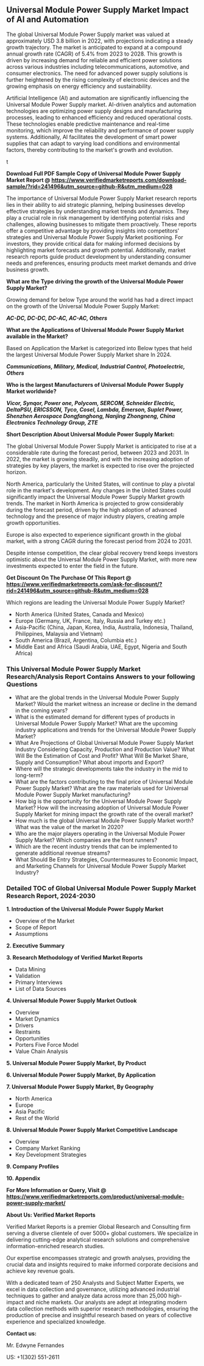 <h2>Universal Module Power Supply Market Impact of AI and Automation</h2><p>The global Universal Module Power Supply market was valued at approximately USD 3.8 billion in 2022, with projections indicating a steady growth trajectory. The market is anticipated to expand at a compound annual growth rate (CAGR) of 5.4% from 2023 to 2028. This growth is driven by increasing demand for reliable and efficient power solutions across various industries including telecommunications, automotive, and consumer electronics. The need for advanced power supply solutions is further heightened by the rising complexity of electronic devices and the growing emphasis on energy efficiency and sustainability.</p><p>Artificial Intelligence (AI) and automation are significantly influencing the Universal Module Power Supply market. AI-driven analytics and automation technologies are optimizing power supply designs and manufacturing processes, leading to enhanced efficiency and reduced operational costs. These technologies enable predictive maintenance and real-time monitoring, which improve the reliability and performance of power supply systems. Additionally, AI facilitates the development of smart power supplies that can adapt to varying load conditions and environmental factors, thereby contributing to the market's growth and evolution.</p>t</p><p id="" class=""><strong>Download Full PDF Sample Copy of Universal Module Power Supply Market Report @ <a href="https://www.verifiedmarketreports.com/download-sample/?rid=241496&utm_source=github-R&utm_medium=028" target="_blank">https://www.verifiedmarketreports.com/download-sample/?rid=241496&utm_source=github-R&utm_medium=028</a></strong></p><p>The importance of&nbsp;Universal Module Power Supply Market research reports lies in their ability to aid strategic planning, helping businesses develop effective strategies by understanding market trends and dynamics. They play a crucial role in risk management by identifying potential risks and challenges, allowing businesses to mitigate them proactively. These reports offer a competitive advantage by providing insights into competitors' strategies and Universal Module Power Supply Market positioning. For investors, they provide critical data for making informed decisions by highlighting market forecasts and growth potential. Additionally, market research reports guide product development by understanding consumer needs and preferences, ensuring products meet market demands and drive business growth.</p><p><strong>What are the&nbsp;Type driving the growth of the Universal Module Power Supply Market?</strong></p><p id="" class="">Growing demand for below Type around the world has had a direct impact on the growth of the Universal Module Power Supply Market:</p><em><strong>AC-DC, DC-DC, DC-AC, AC-AC, Others</strong></em></p><strong>What are the&nbsp;Applications&nbsp;of Universal Module Power Supply Market available in the Market?</strong></p><p id="" class="">Based on Application the Market is categorized into Below types that held the largest Universal Module Power Supply Market share In 2024.</p><em><strong>Communications, Military, Medical, Industrial Control, Photoelectric, Others</strong></em></p><strong>Who is the largest Manufacturers of Universal Module Power Supply Market worldwide?</strong></p><p><em><strong>Vicor, Synqor, Power one, Polycom, SERCOM, Schneider Electric, DeltaPSU, ERICSSON, Tyco, Cosel, Lambda, Emerson, Suplet Power, Shenzhen Aerospace Dongfanghong, Nanjing Zhongneng, China Electronics Technology Group, ZTE</strong></em></p><p id="" class=""><strong>Short Description About Universal Module Power Supply Market:</strong></p><p>The global Universal Module Power Supply Market is anticipated to rise at a considerable rate during the forecast period, between 2023 and 2031. In 2022, the market is growing steadily, and with the increasing adoption of strategies by key players, the market is expected to rise over the projected horizon.</p><p>North America, particularly the United States, will continue to play a pivotal role in the market's development. Any changes in the United States could significantly impact the Universal Module Power Supply Market growth trends. The market in North America is projected to grow considerably during the forecast period, driven by the high adoption of advanced technology and the presence of major industry players, creating ample growth opportunities.</p><p>Europe is also expected to experience significant growth in the global market, with a strong CAGR during the forecast period from 2024 to 2031.</p><p>Despite intense competition, the clear global recovery trend keeps investors optimistic about the Universal Module Power Supply Market, with more new investments expected to enter the field in the future.</p><p id="" class=""><strong>Get Discount On The Purchase Of This Report @ <a href="https://www.verifiedmarketreports.com/ask-for-discount/?rid=241496&utm_source=github-R&utm_medium=028" target="_blank">https://www.verifiedmarketreports.com/ask-for-discount/?rid=241496&utm_source=github-R&utm_medium=028</a></strong></p>Which regions are leading the Universal Module Power Supply Market?</p><ul><li>North America (United States, Canada and Mexico)</li><li>Europe (Germany, UK, France, Italy, Russia and Turkey etc.)</li><li>Asia-Pacific (China, Japan, Korea, India, Australia, Indonesia, Thailand, Philippines, Malaysia and Vietnam)</li><li>South America (Brazil, Argentina, Columbia etc.)</li><li>Middle East and Africa (Saudi Arabia, UAE, Egypt, Nigeria and South Africa)</li></ul><h3 id="" class="">This Universal Module Power Supply Market Research/Analysis Report Contains Answers to your following Questions</h3><ul><li>What are the global trends in the Universal Module Power Supply Market? Would the market witness an increase or decline in the demand in the coming years?</li><li>What is the estimated demand for different types of products in Universal Module Power Supply Market? What are the upcoming industry applications and trends for the Universal Module Power Supply Market?</li><li>What Are Projections of Global Universal Module Power Supply Market Industry Considering Capacity, Production and Production Value? What Will Be the Estimation of Cost and Profit? What Will Be Market Share, Supply and Consumption? What about imports and Export?</li><li>Where will the strategic developments take the industry in the mid to long-term?</li><li>What are the factors contributing to the final price of Universal Module Power Supply Market? What are the raw materials used for Universal Module Power Supply Market manufacturing?</li><li>How big is the opportunity for the Universal Module Power Supply Market? How will the increasing adoption of Universal Module Power Supply Market for mining impact the growth rate of the overall market?</li><li>How much is the global Universal Module Power Supply Market worth? What was the value of the market In 2020?</li><li>Who are the major players operating in the Universal Module Power Supply Market? Which companies are the front runners?</li><li>Which are the recent industry trends that can be implemented to generate additional revenue streams?</li><li>What Should Be Entry Strategies, Countermeasures to Economic Impact, and Marketing Channels for Universal Module Power Supply Market Industry?</li></ul><h3 id="" class="">Detailed TOC of Global Universal Module Power Supply Market Research Report, 2024-2030</h3><p id="" class=""><strong>1. Introduction of the Universal Module Power Supply Market</strong></p><ul><li>Overview of the Market</li><li>Scope of Report</li><li>Assumptions</li></ul><p id="" class=""><strong>2. Executive Summary</strong></p><p id="" class=""><strong>3. Research Methodology of Verified Market Reports</strong></p><ul><li>Data Mining</li><li>Validation</li><li>Primary Interviews</li><li>List of Data Sources</li></ul><p id="" class=""><strong>4. Universal Module Power Supply Market Outlook</strong></p><ul><li>Overview</li><li>Market Dynamics</li><li>Drivers</li><li>Restraints</li><li>Opportunities</li><li>Porters Five Force Model</li><li>Value Chain Analysis</li></ul><p id="" class=""><strong>5. Universal Module Power Supply Market, By Product</strong></p><p id="" class=""><strong>6. Universal Module Power Supply Market, By Application</strong></p><p id="" class=""><strong>7. Universal Module Power Supply Market, By Geography</strong></p><ul><li>North America</li><li>Europe</li><li>Asia Pacific</li><li>Rest of the World</li></ul><p id="" class=""><strong>8. Universal Module Power Supply Market Competitive Landscape</strong></p><ul><li>Overview</li><li>Company Market Ranking</li><li>Key Development Strategies</li></ul><p id="" class=""><strong>9. Company Profiles</strong></p><p id="" class=""><strong>10. Appendix</strong></p><p id="" class=""><strong>For More Information or Query, Visit @ <a href="https://www.verifiedmarketreports.com/product/universal-module-power-supply-market/" target="_blank">https://www.verifiedmarketreports.com/product/universal-module-power-supply-market/</a></strong></p><p id="" class=""><strong>About Us: Verified Market Reports</strong></p><p id="" class="">Verified Market Reports is a premier Global Research and Consulting firm serving a diverse clientele of over 5000+ global customers. We specialize in delivering cutting-edge analytical research solutions and comprehensive information-enriched research studies.</p><p id="" class="">Our expertise encompasses strategic and growth analyses, providing the crucial data and insights required to make informed corporate decisions and achieve key revenue goals.</p><p id="" class="">With a dedicated team of 250 Analysts and Subject Matter Experts, we excel in data collection and governance, utilizing advanced industrial techniques to gather and analyze data across more than 25,000 high-impact and niche markets. Our analysts are adept at integrating modern data collection methods with superior research methodologies, ensuring the production of precise and insightful research based on years of collective experience and specialized knowledge.</p><p id="" class=""><strong>Contact us:</strong></p><p id="" class="">Mr. Edwyne Fernandes</p><p id="" class="">US: +1(302) 551-2611</p>